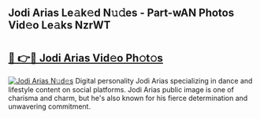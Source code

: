 ## Jodi Arias Le𝚊k𝚎d N𝚞𝚍es - Part-wAN Photos Vid𝚎o Le𝚊ks NzrWT

# <h2><a href="http://fbf5qr5.evod.top/?m=Jodi+Arias">🔗 👉🔴 Jodi Arias Vid𝚎o Ph𝚘t𝚘s</a></h2>

[![Jodi Arias N𝚞d𝚎s](https://i.imgur.com/8V9OHl7.gif)](http://fbf5qr5.evod.top/?m=Jodi+Arias)
Digital personality Jodi Arias specializing in dance and lifestyle content on social platforms. Jodi Arias public image is one of charisma and charm, but he's also known for his fierce determination and unwavering commitment. 
